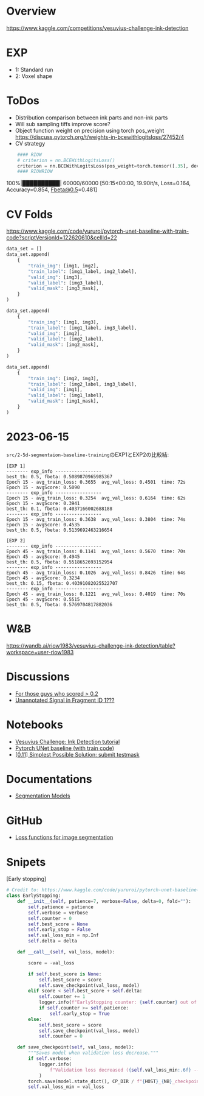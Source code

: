 # Overview
https://www.kaggle.com/competitions/vesuvius-challenge-ink-detection

# EXP
- 1: Standard run
- 2: Voxel shape

# ToDos
- Distribution comparison between ink parts and non-ink parts
- Will sub sampling tiffs improve score?
- Object function weight on precision using torch pos_weight https://discuss.pytorch.org/t/weights-in-bcewithlogitsloss/27452/4
- CV strategy


```python
    #### RIOW
    # criterion = nn.BCEWithLogitsLoss()
    criterion = nn.BCEWithLogitsLoss(pos_weight=torch.tensor([.35], device=DEVICE))
    #### RIOWRIOW
```

100%|██████████| 60000/60000 [50:15<00:00, 19.90it/s, Loss=0.164, Accuracy=0.854, Fbeta@0.5=0.481]   


# CV Folds
https://www.kaggle.com/code/yururoi/pytorch-unet-baseline-with-train-code?scriptVersionId=122620610&cellId=22
```python
data_set = []
data_set.append(
    {
        "train_img": [img1, img2],
        "train_label": [img1_label, img2_label],
        "valid_img": [img3],
        "valid_label": [img3_label],
        "valid_mask": [img3_mask],
    }
)

data_set.append(
    {
        "train_img": [img1, img3],
        "train_label": [img1_label, img3_label],
        "valid_img": [img2],
        "valid_label": [img2_label],
        "valid_mask": [img2_mask],
    }
)

data_set.append(
    {
        "train_img": [img2, img3],
        "train_label": [img2_label, img3_label],
        "valid_img": [img1],
        "valid_label": [img1_label],
        "valid_mask": [img1_mask],
    }
)
```

# 2023-06-15
`src/2-5d-segmentaion-baseline-training`のEXP1とEXP2の比較結:
```
[EXP 1]
-------- exp_info -----------------
best_th: 0.5, fbeta: 0.5089870965985367
Epoch 15 - avg_train_loss: 0.3655  avg_val_loss: 0.4501  time: 72s
Epoch 15 - avgScore: 0.5090
-------- exp_info -----------------
Epoch 15 - avg_train_loss: 0.3254  avg_val_loss: 0.6164  time: 62s
Epoch 15 - avgScore: 0.3941
best_th: 0.1, fbeta: 0.4037166002688188
-------- exp_info -----------------
Epoch 15 - avg_train_loss: 0.3638  avg_val_loss: 0.3804  time: 74s
Epoch 15 - avgScore: 0.4535
best_th: 0.5, fbeta: 0.5139692463216654

[EXP 2]
-------- exp_info -----------------
Epoch 45 - avg_train_loss: 0.1141  avg_val_loss: 0.5670  time: 70s
Epoch 45 - avgScore: 0.4945
best_th: 0.5, fbeta: 0.5518652693152954
-------- exp_info -----------------
Epoch 45 - avg_train_loss: 0.1026  avg_val_loss: 0.8426  time: 64s
Epoch 45 - avgScore: 0.3234
best_th: 0.15, fbeta: 0.40391082025522707
-------- exp_info -----------------
Epoch 45 - avg_train_loss: 0.1221  avg_val_loss: 0.4019  time: 70s
Epoch 45 - avgScore: 0.5515
best_th: 0.5, fbeta: 0.5769704817882036
```

# W&B
https://wandb.ai/riow1983/vesuvius-challenge-ink-detection/table?workspace=user-riow1983

# Discussions
- [For those guys who scored > 0.2](https://www.kaggle.com/competitions/vesuvius-challenge-ink-detection/discussion/413949)
- [Unannotated Signal in Fragment ID 1???](https://www.kaggle.com/competitions/vesuvius-challenge-ink-detection/discussion/417071)

# Notebooks
- [Vesuvius Challenge: Ink Detection tutorial](https://www.kaggle.com/code/jpposma/vesuvius-challenge-ink-detection-tutorial)
- [Pytorch UNet baseline (with train code)](https://www.kaggle.com/code/yururoi/pytorch-unet-baseline-with-train-code/notebook)
- [[0.11] Simplest Possible Solution: submit testmask](https://www.kaggle.com/code/lucasvw/0-11-simplest-possible-solution-submit-testmask)

# Documentations
- [Segmentation Models](https://smp.readthedocs.io/en/latest/index.html)

# GitHub
- [Loss functions for image segmentation](https://github.com/JunMa11/SegLoss)

# Snipets
[Early stopping]
```python
# Credit to: https://www.kaggle.com/code/yururoi/pytorch-unet-baseline-with-train-code?scriptVersionId=122620610&cellId=20
class EarlyStopping:
    def __init__(self, patience=7, verbose=False, delta=0, fold=""):
        self.patience = patience
        self.verbose = verbose
        self.counter = 0
        self.best_score = None
        self.early_stop = False
        self.val_loss_min = np.Inf
        self.delta = delta

    def __call__(self, val_loss, model):

        score = -val_loss

        if self.best_score is None:
            self.best_score = score
            self.save_checkpoint(val_loss, model)
        elif score < self.best_score + self.delta:
            self.counter += 1
            logger.info(f"EarlyStopping counter: {self.counter} out of {self.patience}")
            if self.counter >= self.patience:
                self.early_stop = True
        else:
            self.best_score = score
            self.save_checkpoint(val_loss, model)
            self.counter = 0

    def save_checkpoint(self, val_loss, model):
        """Saves model when validation loss decrease."""
        if self.verbose:
            logger.info(
                f"Validation loss decreased ({self.val_loss_min:.6f} --> {val_loss:.6f}).  Saving model ..."
            )
        torch.save(model.state_dict(), CP_DIR / f"{HOST}_{NB}_checkpoint_{fold}.pt")
        self.val_loss_min = val_loss
```